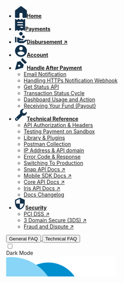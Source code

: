 <!-- @@@NOCONTENT -->
- [**![](asset/image/main/midtrans-icons-home.svg)Home**](/ "Midtrans Payment Gateway Technical Documentation")
- [**![](asset/image/main/midtrans-icons-payments.svg)Payments**](en/payments/overview.md "Midtrans - Payments Technical Documentation")
- [**![](asset/image/main/midtrans-icons-payouts.svg)Disbursement ↗**](https://iris-docs.midtrans.com/)
- [**![](asset/image/main/midtrans-icons-account.svg)Account**](en/midtrans-account/overview.md "Midtrans - Account Documentation")
- [**![](asset/image/main/midtrans-icons-signature.svg)Handle After Payment**](en/after-payment/overview.md "Midtrans - After Payment Documentation")
  - [Email Notification](en/after-payment/email-notification.md "Midtrans - Email Notification Documentation")
  - [Handling HTTPs Notification Webhook](en/after-payment/http-notification.md "Midtrans - Handling HTTPs Notification Webhook Documentation")
  - [Get Status API](en/after-payment/get-status.md "Midtrans - Get Status API Documentation")
  - [Transaction Status Cycle](en/after-payment/status-cycle.md "Midtrans - Transaction Status Cycle Documentation")
  - [Dashboard Usage and Action](en/after-payment/dashboard-usage.md "Midtrans - Dashboard Usage and Action Documentation")
  - [Receiving Your Fund (Payout)](en/after-payment/payout.md "Midtrans - Receiving Your Fund (Payout) Documentation")
- [**![](asset/image/main/midtrans-icons-technical.svg)Technical Reference**](en/technical-reference/overview.md "Midtrans - API Authorization & Headers Documentation")
  - [API Authorization & Headers](en/technical-reference/api-header.md "Midtrans - API Authorization & Headers Documentation")
  - [Testing Payment on Sandbox](en/technical-reference/sandbox-test.md "Midtrans - Testing Payment on Sandbox Documentation")
  - [Library & Plugins](en/technical-reference/library-plugin.md "Midtrans - Library & Plugins Documentation")
  - [Postman Collection](en/technical-reference/postman-collection.md "Midtrans - Postman Collection Documentation")
  - [IP Address & API domain](en/technical-reference/ip-address.md "Midtrans - IP Address & API domain Documentation")
  - [Error Code & Response](en/technical-reference/error-response-code.md "Midtrans - Error Code & Response Documentation")
  - [Switching To Production](en/technical-reference/going-live.md "Midtrans - Switching To Production Mode Documentation")
  - [Snap API Docs ↗](https://snap-docs.midtrans.com)
  - [Mobile SDK Docs ↗](https://mobile-docs.midtrans.com)
  - [Core API Docs ↗](https://api-docs.midtrans.com)
  - [Iris API Docs ↗](https://iris-docs.midtrans.com/)
  - [Docs Changelog](en/technical-reference/docs-changelog.md "Midtrans - Docs Changelog")
- [**![](asset/image/main/midtrans-icons-security.svg)Security**](en/security/overview.md "Midtrans - Brief Security Documentation")
  - [PCI DSS ↗](https://support.midtrans.com/hc/en-us/articles/202710560-How-secure-is-my-information-i-e-payments-customer-details-in-Midtrans-system-)
  - [3 Domain Secure (3DS) ↗](https://support.midtrans.com/hc/en-us/articles/360000137394-Introduction-to-3DS)
  - [Fraud and Dispute ↗](https://support.midtrans.com/hc/en-us/sections/200525504-Fraud-and-Security)

<!-- Navbar for Mobile -->
<div class="menu-mob-act">
    <div class="menu-mob-act flex-row j-content-between">
      <a href="https://support.midtrans.com/" target="_blank" class="a-link flex-49">
          <button class="button button__transparent-blue padding-11" data-micromodal-trigger="modal-1">General FAQ</button>
      </a>
      <a href="https://midtrans-advanced-faq.netlify.com/#/faq-general" target="_blank" class="a-link flex-49">
          <button class="button button__transparent-blue padding-11" data-micromodal-trigger="modal-1">Technical FAQ</button>
      </a>
    </div>
    <div class="theme-switch-wrapper">
        <label class="theme-switch" for="checkbox-theme-mob">
            <input type="checkbox" id="checkbox-theme-mob" class="checkbox-theme" onclick="changeTheme()">
            <div class="slider round"></div>
      </label>
      <div class="description">Dark Mode</div>
    </div>
</div>
<img src="/asset/revamp/img/capsules.png" class="image-fluid sidebar__capsule" alt />
